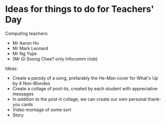 # Ideas for things to do for Teachers' Day

Computing teachers:
- Mr Aaron Ho
- Mr Mark Leonard
- Mr Ng Yujie
- (Mr Gi Soong Chee? only Infocomm club)

Ideas:
- Create a parody of a song, prefarably the He-Man cover for What's Up by 4 Non-Blondes
- Create a collage of post-its, created by each student with appreciative messages
- In addition to the post-it collage, we can create our own personal thank-you cards
- Video montage of some sort
- Story 
